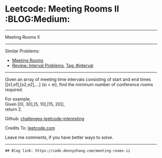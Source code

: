 
# Leetcode: Meeting Rooms II     :BLOG:Medium:

---

Meeting Rooms II  

---

Similar Problems:  

-   [Meeting Rooms](https://code.dennyzhang.com/meeting-rooms)
-   [Review: Interval Problems](https://code.dennyzhang.com/review-interval), [Tag: #interval](https://code.dennyzhang.com/tag/interval)

---

Given an array of meeting time intervals consisting of start and end times [[s1,e1],[s2,e2],&#x2026;] (si < ei), find the minimum number of conference rooms required.  

For example,  
Given [[0, 30],[5, 10],[15, 20]],  
return 2.  

Github: [challenges-leetcode-interesting](https://github.com/DennyZhang/challenges-leetcode-interesting/tree/master/problems/meeting-rooms-ii)  

Credits To: [leetcode.com](https://leetcode.com/problems/meeting-rooms-ii/description/)  

Leave me comments, if you have better ways to solve.  

---

    ## Blog link: https://code.dennyzhang.com/meeting-rooms-ii

